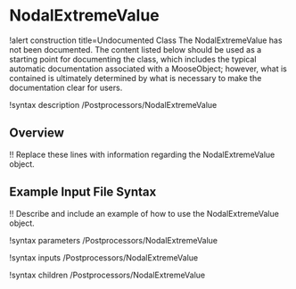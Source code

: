 # NodalExtremeValue

!alert construction title=Undocumented Class
The NodalExtremeValue has not been documented. The content listed below should be used as a starting point for
documenting the class, which includes the typical automatic documentation associated with a
MooseObject; however, what is contained is ultimately determined by what is necessary to make the
documentation clear for users.

!syntax description /Postprocessors/NodalExtremeValue

## Overview

!! Replace these lines with information regarding the NodalExtremeValue object.

## Example Input File Syntax

!! Describe and include an example of how to use the NodalExtremeValue object.

!syntax parameters /Postprocessors/NodalExtremeValue

!syntax inputs /Postprocessors/NodalExtremeValue

!syntax children /Postprocessors/NodalExtremeValue
